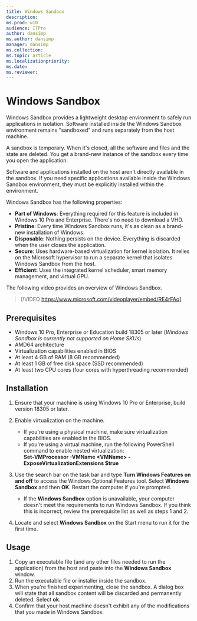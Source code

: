 ```yaml
---
title: Windows Sandbox 
description: 
ms.prod: w10
audience: ITPro
author: dansimp
ms.author: dansimp
manager: dansimp
ms.collection: 
ms.topic: article
ms.localizationpriority: 
ms.date: 
ms.reviewer: 
---
```


# Windows Sandbox 

Windows Sandbox provides a lightweight desktop environment to safely run applications in isolation. Software installed inside the Windows Sandbox environment remains "sandboxed" and runs separately from the host machine.

A sandbox is temporary. When it's closed, all the software and files and the state are deleted. You get a brand-new instance of the sandbox every time you open the application.

Software and applications installed on the host aren't directly available in the sandbox. If you need specific applications available inside the Windows Sandbox environment, they must be explicitly installed within the environment.

Windows Sandbox has the following properties:
- **Part of Windows**: Everything required for this feature is included in Windows 10 Pro and Enterprise. There's no need to download a VHD.
- **Pristine**: Every time Windows Sandbox runs, it's as clean as a brand-new installation of Windows.
- **Disposable**: Nothing persists on the device. Everything is discarded when the user closes the application.
- **Secure**: Uses hardware-based virtualization for kernel isolation. It relies on the Microsoft hypervisor to run a separate kernel that isolates Windows Sandbox from the host.
- **Efficient:** Uses the integrated kernel scheduler, smart memory management, and virtual GPU.

The following video provides an overview of Windows Sandbox.

> [!VIDEO https://www.microsoft.com/videoplayer/embed/RE4rFAo]


## Prerequisites
 
- Windows 10 Pro, Enterprise or Education build 18305 or later (*Windows Sandbox is currently not supported on Home SKUs*)
- AMD64 architecture
- Virtualization capabilities enabled in BIOS
- At least 4 GB of RAM (8 GB recommended)
- At least 1 GB of free disk space (SSD recommended)
- At least two CPU cores (four cores with hyperthreading recommended)

## Installation

1. Ensure that your machine is using Windows 10 Pro or Enterprise, build version 18305 or later.
2. Enable virtualization on the machine.

   - If you're using a physical machine, make sure virtualization capabilities are enabled in the BIOS.
   - If you're using a virtual machine, run the following PowerShell command to enable nested virtualization:<br/> **Set-VMProcessor -VMName \<VMName> -ExposeVirtualizationExtensions $true**
1. Use the search bar on the task bar and type **Turn Windows Features on and off** to access the Windows Optional Features tool. Select **Windows Sandbox** and then **OK**. Restart the computer if you're prompted.

   - If the **Windows Sandbox** option is unavailable, your computer doesn't meet the requirements to run Windows Sandbox. If you think this is incorrect, review the prerequisite list as well as steps 1 and 2.
1.   Locate and select **Windows Sandbox** on the Start menu to run it for the first time.

## Usage 
1. Copy an executable file (and any other files needed to run the application) from the host and paste into the **Windows Sandbox** window.
2. Run the executable file or installer inside the sandbox.
3. When you're finished experimenting, close the sandbox. A dialog box will state that all sandbox content will be discarded and permanently deleted. Select **ok**.
4. Confirm that your host machine doesn't exhibit any of the modifications that you made in Windows Sandbox.

